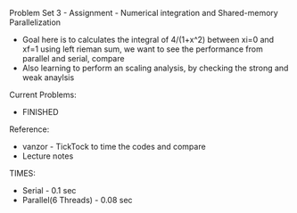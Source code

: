 Problem Set 3 - Assignment - Numerical integration and Shared-memory Parallelization
- Goal here is to calculates the integral of 4/(1+x^2) between xi=0 and xf=1 using left rieman sum, we want to see the performance from parallel and serial, compare
- Also learning to perform an scaling analysis, by checking the strong and weak anaylsis


Current Problems:
- FINISHED

Reference:
- vanzor - TickTock to time the codes and compare
- Lecture notes

TIMES:
- Serial - 0.1 sec
- Parallel(6 Threads) - 0.08 sec
